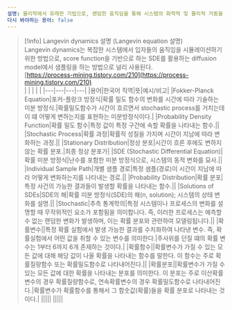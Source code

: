```yaml
---
설명: 물리학에서 유래한 기법으로, 랜덤한 움직임을 통해 시스템의 화학적 및 물리적 거동을 모델링하는 데 사용된다. 여기서는 이미지 생성 시 샘플링 방법으로 이용된다.
다시 봐야하는 용어: false
---
```

> [!info] Langevin dynamics 설명 (Langevin equation 설명)  
> Langevin dynamics는 복잡한 시스템에서 입자들의 움직임을 시뮬레이션하기 위한 방법으로, score function을 기반으로 하는 SDE를 활용하는 diffusion model에서 샘플링을 하는 방법으로 널리 사용된다.  
> [https://process-mining.tistory.com/210](https://process-mining.tistory.com/210)  
|   |   |   |   |
|---|---|---|---|
|용어|한국어 직역|뜻|예시/비고|
|Fokker-Planck Equation|포커-플랑크 방정식|확률 밀도 함수의 변화를 시간에 따라 기술하는 미분 방정식.|확률밀도함수가 시간이 흐르면서 stochastic process를 거치는데 이 떄 어떻게 변하는지를 표현하는 미분방정식이다.|
|Probability Density Function|확률 밀도 함수|특정 값이 특정 구간에 속할 확률을 나타내는 함수.||
|Stochastic Process|확률 과정|확률적 성질을 가지며 시간이 지남에 따라 변화하는 과정.||
|Stationary Distribution|정상 분포|시간이 흐른 후에도 변하지 않는 확률 분포.|최종 정상 분포가|
|SDE (Stochastic Differential Equation)|확률 미분 방정식|난수를 포함한 미분 방정식으로, 시스템의 동적 변화를 묘사.||
|Individual Sample Path|개별 샘플 경로|특정 샘플(경로)이 시간이 지남에 따라 어떻게 변화하는지를 나타내는 경로.||
|Probability Distribution|확률 분포|특정 사건의 가능한 결과들이 발생할 확률을 나타내는 함수.||
|Solutions of SDEs|SDE의 해|확률 미분 방정식(SDE)의 해(n, solution); 시스템의 상태 변화를 설명.||
|Stochastic|추측 통계학의|특정 시스템이나 프로세스의 변화를 설명할 때 무작위적인 요소가 포함됨을 의미합니다. 즉, 이러한 프로세스는 예측할 수 없는 랜덤한 변화가 발생하며, 이는 확률 분포와 관련하여 모델링됩니다.||
|확률변수||특정 확률 실험에서 발생 가능한 결과를 수치화하여 나타낸 변수. 즉, 확률실험에서 어떤 값을 취할 수 있는 변수를 의미한다.|주사위를 던질 떄의 확률 변수는 1부터 6까지 6개 존재하는 것이다.|
|확률함수||확률변수가 가질 수 있는 모든 값에 대해 해당 값이 나올 확률을 나타내는 함수를 말한다. 이 함수는 주로 확률질량함수 또는 확률밀도함수로 나타내어진다.||
|확률분포||확률변수가 가질 수 있는 모든 값에 대한 확률을 나타내는 분포를 의미한다. 이 분포는 주로 이산확률변수의 경우 확률질량함수로, 연속확률변수의 경우 확률밀도함수로 나타내어진다.|확률변수가 확률함수를 통해서 그 함숫값(확률)들을 확률 분포로 나타내는 것이다.|
|||||
|||||